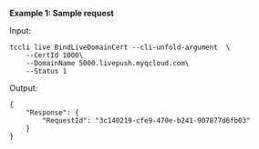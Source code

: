 **Example 1: Sample request**



Input: 

```
tccli live BindLiveDomainCert --cli-unfold-argument  \
    --CertId 1000\
    --DomainName 5000.livepush.myqcloud.com\
    --Status 1
```

Output: 
```
{
    "Response": {
        "RequestId": "3c140219-cfe9-470e-b241-907877d6fb03"
    }
}
```

